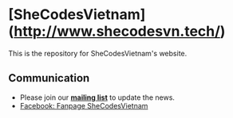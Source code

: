 # [SheCodesVietnam] (http://www.shecodesvn.tech/)

This is the repository for SheCodesVietnam's website.

## Communication
  
  
- Please join our **[mailing list](http://eepurl.com/dCk3A1)** to update the news.
- [Facebook: Fanpage SheCodesVietnam](https://www.facebook.com/shecodeshackathon2018/)
